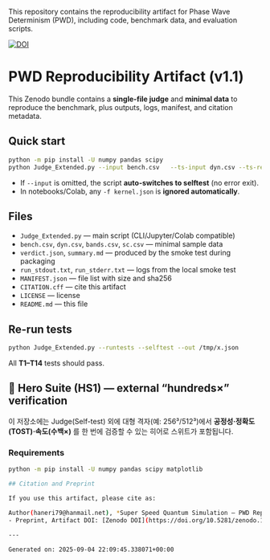This repository contains the reproducibility artifact for Phase Wave Determinism (PWD), including code, benchmark data, and evaluation scripts.

[![DOI](https://zenodo.org/badge/DOI/10.5281/zenodo.17059069.svg)](https://doi.org/10.5281/zenodo.17059069)

# PWD Reproducibility Artifact (v1.1)

This Zenodo bundle contains a **single-file judge** and **minimal data** to reproduce the benchmark,
plus outputs, logs, manifest, and citation metadata.

## Quick start

```bash
python -m pip install -U numpy pandas scipy
python Judge_Extended.py --input bench.csv   --ts-input dyn.csv --ts-ref-method REF --ts-delta 0.03   --metal-input bands.csv --metal-window-ev 0.3 --metal-delta-ev 0.05   --sc-input sc.csv --sc-ref-method REF --sc-delta 0.03   --fit-scaling --predict-scale 2 4 8 16 32   --out verdict.json --markdown summary.md
```

- If `--input` is omitted, the script **auto-switches to selftest** (no error exit).
- In notebooks/Colab, any `-f kernel.json` is **ignored automatically**.

## Files

- `Judge_Extended.py` — main script (CLI/Jupyter/Colab compatible)
- `bench.csv`, `dyn.csv`, `bands.csv`, `sc.csv` — minimal sample data
- `verdict.json`, `summary.md` — produced by the smoke test during packaging
- `run_stdout.txt`, `run_stderr.txt` — logs from the local smoke test
- `MANIFEST.json` — file list with size and sha256
- `CITATION.cff` — cite this artifact
- `LICENSE` — license
- `README.md` — this file

## Re-run tests

```bash
python Judge_Extended.py --runtests --selftest --out /tmp/x.json
```

All **T1–T14** tests should pass.

## 🚀 Hero Suite (HS1) — external “hundreds×” verification

이 저장소에는 Judge(Self-test) 외에 대형 격자(예: 256³/512³)에서 **공정성·정확도(TOST)·속도(수백×)** 를 한 번에 검증할 수 있는 히어로 스위트가 포함됩니다.

### Requirements
```bash
python -m pip install -U numpy pandas scipy matplotlib

## Citation and Preprint

If you use this artifact, please cite as:

Author(haneri79@hanmail.net), *Super Speed Quantum Simulation — PWD Reproducibility Artifact (v1.1)*, Zenodo (2025).  
- Preprint, Artifact DOI: [Zenodo DOI](https://doi.org/10.5281/zenodo.17059069)
  
---

Generated on: 2025-09-04 22:09:45.338071+00:00
